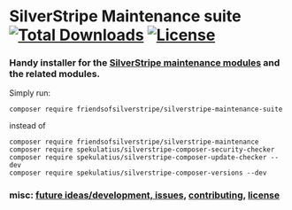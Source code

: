 # SilverStripe Maintenance suite [![Total Downloads](https://poser.pugx.org/FriendsOfSilverStripe/silverstripe-maintenance-suite/downloads.svg)](https://packagist.org/packages/FriendsOfSilverStripe/silverstripe-maintenance-suite) [![License](https://poser.pugx.org/FriendsOfSilverStripe/silverstripe-maintenance-suite/license.svg)](https://github.com/FriendsOfSilverStripe/silverstripe-maintenance-suite/blob/master/license.md)

### Handy installer for the [SilverStripe maintenance modules](https://github.com/FriendsOfSilverStripe/silverstripe-maintenance) and the related modules.

Simply run:

```
composer require friendsofsilverstripe/silverstripe-maintenance-suite
```

instead of

```
composer require friendsofsilverstripe/silverstripe-maintenance
composer require spekulatius/silverstripe-composer-security-checker
composer require spekulatius/silverstripe-composer-update-checker --dev
composer require spekulatius/silverstripe-composer-versions --dev
```

### misc: [future ideas/development, issues](https://github.com/FriendsOfSilverStripe/silverstripe-maintenance-suite/issues), [contributing](https://github.com/FriendsOfSilverStripe/silverstripe-maintenance-suite/blob/master/CONTRIBUTING.md), [license](https://github.com/FriendsOfSilverStripe/silverstripe-maintenance-suite/blob/master/license.md)
